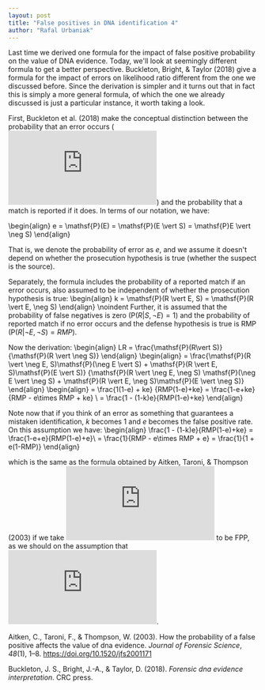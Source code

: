 ```yaml
---
layout: post
title: "False positives in DNA identification 4"
author: "Rafal Urbaniak"
---
```


Last time we derived one formula for the impact of false positive probability on the value of DNA evidence. Today, we'll look at seemingly different formula to get a better perspective. Buckleton, Bright, & Taylor (2018) give a formula for the impact of errors on likelihood ratio different from the one we discussed before. Since the derivation is simpler and it turns out that in fact this is simply a more general formula, of which the one we already discussed is just a particular instance, it worth taking a look.

First, Buckleton et al. (2018) make the conceptual distinction between the probability that an error occurs (![E](https://latex.codecogs.com/png.latex?E "E")) and the probability that a match is reported if it does. In terms of our notation, we have:

\begin{align}
e  = \mathsf{P}(E) = \mathsf{P}(E \vert S) = \mathsf{P}E \vert \neg S)
\end{align}

That is, we denote the probability of error as $e$, and we assume it doesn't depend on whether the prosecution hypothesis is true (whether the suspect is the source).


Separately, the formula includes the probability of a reported match if an error occurs, also assumed to be independent of whether the prosecution hypothesis is true:
\begin{align}
k  =  \mathsf{P}(R \vert E, S) = \mathsf{P}(R \vert E, \neg S)
\end{align}
\noindent Further, it is assumed that the probability of false negatives is zero ($\mathsf{P}(R \vert S, \neg E) =1$) and the probability of reported match if no error occurs and the defense hypothesis is true is RMP ($\mathsf{P}(R \vert \neg E, \neg S)=RMP$).


Now the derivation:
\begin{align}
LR  = \frac{\mathsf{P}(R\vert S)}
{\mathsf{P}(R \vert \neg S)}
\end{align}
\begin{align}
 = \frac{\mathsf{P}(R \vert \neg E, S)\mathsf{P}(\neg E \vert S) + \mathsf{P}(R \vert E, S)\mathsf{P}(E \vert S)}
{\mathsf{P}(R \vert \neg E, \neg S) \mathsf{P}(\neg E \vert \neg S) + \mathsf{P}(R \vert E, \neg S)\mathsf{P}(E \vert \neg S)}
\end{align}
\begin{align}
 = \frac{1(1-e) + ke}
{RMP(1-e)+ke}  = \frac{1-e+ke}{RMP  - e\times RMP + ke} \\
 = \frac{1 - (1-k)e}{RMP(1-e)+ke}
\end{align}



Note now that if you think of an error as something that guarantees a mistaken identification, $k$ becomes $1$ and $e$ becomes the false positive rate. On this assumption we have:
\begin{align}
\frac{1 - (1-k)e}{RMP(1-e)+ke}  = \frac{1-e+e}{RMP(1-e)+e}\\
 = \frac{1}{RMP - e\times RMP + e} = \frac{1}{1 + e(1-RMP)}
\end{align}

which is the same as the formula obtained by Aitken, Taroni, & Thompson (2003) if we take ![e](https://latex.codecogs.com/png.latex?e "e") to be FPP, as we should on the assumption that ![k=1](https://latex.codecogs.com/png.latex?k%3D1 "k=1").








Aitken, C., Taroni, F., & Thompson, W. (2003). How the probability of a false positive affects the value of dna evidence. *Journal of Forensic Science*, *48*(1), 1–8. <https://doi.org/10.1520/jfs2001171>

Buckleton, J. S., Bright, J.-A., & Taylor, D. (2018). *Forensic dna evidence interpretation*. CRC press.
